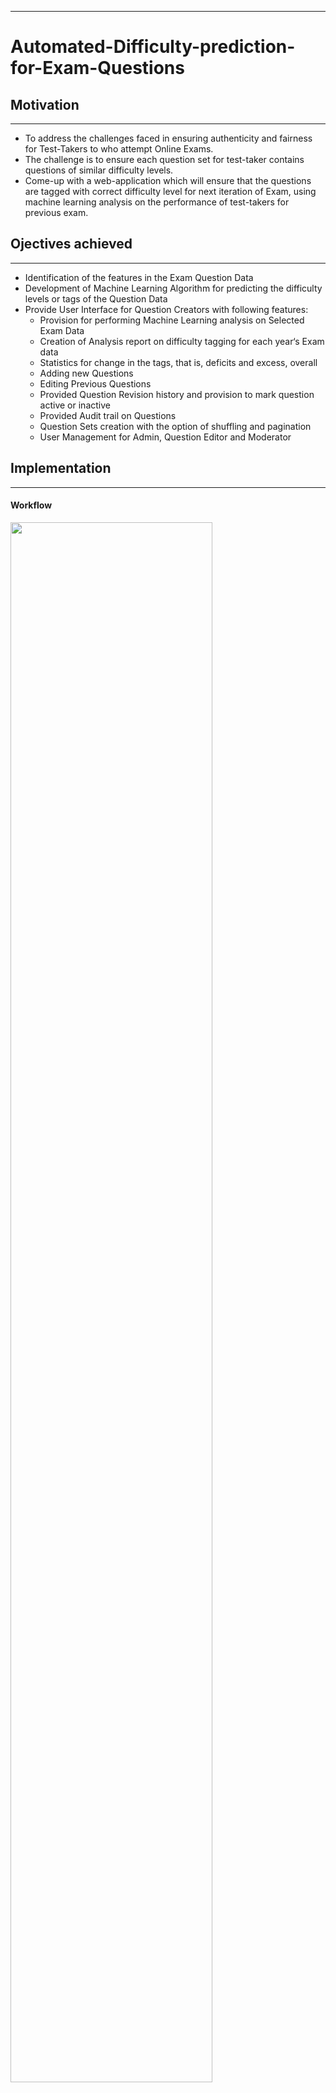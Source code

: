 ***
#  Automated-Difficulty-prediction-for-Exam-Questions

## Motivation
***
* To address the challenges faced in ensuring authenticity and fairness for Test-Takers to who attempt Online Exams.
* The challenge is to ensure each question set for test-taker contains questions of similar difficulty levels.
* Come-up with a web-application which will ensure that the questions are tagged with correct difficulty level for next iteration of Exam, using machine learning analysis on the performance of test-takers for previous exam.

## Ojectives achieved
***
* Identification of the features in the Exam Question Data
* Development of Machine Learning Algorithm for predicting the difficulty levels or tags of the Question Data
* Provide User Interface for Question Creators with following features:
  * Provision for performing Machine Learning analysis on Selected Exam Data
  * Creation of Analysis report on difficulty tagging for each year‘s Exam data
  * Statistics for change in the tags, that is, deficits and excess, overall
  * Adding new Questions
  * Editing Previous Questions
  * Provided Question Revision history and provision to mark question active or inactive
  * Provided Audit trail on Questions
  * Question Sets creation with the option of shuffling and pagination
  * User Management for Admin, Question Editor and Moderator


## Implementation
***
#### Workflow
<img src="https://github.com/jayantsolanki/Automated-Difficulty-prediction-for-Exam-Questions/blob/master/docs/PPT/block.png" width=80% height=80%>

#### Usecase
<img src="https://github.com/jayantsolanki/Automated-Difficulty-prediction-for-Exam-Questions/blob/master/docs/PPT/usecase.png" width=50% height=50%>

## Documentation
***
Report and documentation can be found on this [Documentation](https://github.com/jayantsolanki/Automated-Difficulty-prediction-for-Exam-Questions/tree/master/docs)

## Folder Tree
***
* [**docs**](https://github.com/jayantsolanki/Automated-Difficulty-prediction-for-Exam-Questions/tree/master/docs) contains documentation and paper
* [**release**](https://github.com/jayantsolanki/Automated-Difficulty-prediction-for-Exam-Questions/tree/master/release) contains implmentation codes and libraries
* [**src**](https://github.com/jayantsolanki/Automated-Difficulty-prediction-for-Exam-Questions/tree/master/src) contains image data

 
## Contributors
***
  * [Jayant Solanki](https://github.com/jayantsolanki)
  
## Instructor
***
Prof. Alan Hunt, CSE Dept. University at Buffalo - SUNY

## Tech-stack
* Machine Learning
  * Python 3.6
  * Tornado for Rest APIs
  * SQLAlchemy
  * Matplotlib for plotting the clusters
* Web Development
  * Laravel 5.4 with Symphony and Eloquent ORM
  * PHP 7
  * MySQL
  * Apache Server for deploying the Website
  * Bootstrap 3.6
  * Google Charts
  
## Acknowledgement
***
* e-Yantra, IIT-Bombay
## License
***
This project is open-sourced under [MIT License](http://opensource.org/licenses/MIT)
